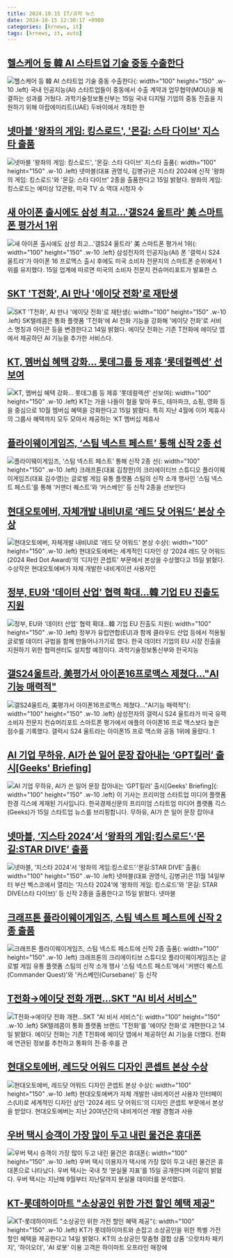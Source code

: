 ```yaml
---
title: 2024.10.15 IT/과학 뉴스
date: 2024-10-15 12:30:17 +0900
categories: [krnews, it]
tags: [krnews, it, auto]
---
```

## [헬스케어 등 韓 AI 스타트업 기술 중동 수출한다](https://n.news.naver.com/mnews/article/011/0004402749)

![헬스케어 등 韓 AI 스타트업 기술 중동 수출한다](https://mimgnews.pstatic.net/image/origin/011/2024/10/15/4402749.jpg?type=nf220_150){: width="100" height="150" .w-10 .left}
국내 인공지능(AI) 스타트업들이 중동에서 수출 계약과 업무협약(MOU)을 체결하는 성과를 거뒀다. 과학기술정보통신부는 15일 국내 디지털 기업의 중동 진출을 지원하기 위해 아랍에미리트(UAE) 두바이에서 개최한 한

## [넷마블 '왕좌의 게임: 킹스로드', '몬길: 스타 다이브' 지스타 출품](https://n.news.naver.com/mnews/article/031/0000876304)

![넷마블 '왕좌의 게임: 킹스로드', '몬길: 스타 다이브' 지스타 출품](https://mimgnews.pstatic.net/image/origin/031/2024/10/15/876304.jpg?type=nf220_150){: width="100" height="150" .w-10 .left}
넷마블(대표 권영식, 김병규)은 지스타 2024에 신작 '왕좌의 게임: 킹스로드'와 '몬길: 스타 다이브' 2종을 출품한다고 15일 밝혔다. 왕좌의 게임: 킹스로드는 에미상 12관왕, 미국 TV 쇼 역대 시청자 수

## [새 아이폰 출시에도 삼성 최고…'갤S24 울트라' 美 스마트폰 평가서 1위](https://n.news.naver.com/mnews/article/277/0005484184)

![새 아이폰 출시에도 삼성 최고…'갤S24 울트라' 美 스마트폰 평가서 1위](https://mimgnews.pstatic.net/image/origin/277/2024/10/15/5484184.jpg?type=nf220_150){: width="100" height="150" .w-10 .left}
삼성전자의 인공지능(AI) 폰 '갤럭시 S24 울트라'가 아이폰 16 프로맥스 출시 후에도 미국 소비자 전문지의 스마트폰 순위에서 1위를 유지했다. 15일 업계에 따르면 미국의 소비자 전문지 컨슈머리포트가 발표한 스

## [SKT 'T전화', AI 만나 '에이닷 전화'로 재탄생](https://n.news.naver.com/mnews/article/031/0000875926)

![SKT 'T전화', AI 만나 '에이닷 전화'로 재탄생](https://mimgnews.pstatic.net/image/origin/031/2024/10/14/875926.jpg?type=nf220_150){: width="100" height="150" .w-10 .left}
SK텔레콤은 통화 플랫폼 'T전화'에 AI 전화 기능을 강화해 '에이닷 전화'로 서비스 명칭과 아이콘 등을 변경한다고 14일 밝혔다. 에이닷 전화는 기존 T전화에 에이닷 앱에서 제공하던 AI 기능을 추가한 서비스다.

## [KT, 멤버십 혜택 강화… 롯데그룹 등 제휴 ‘롯데컬렉션’ 선보여](https://n.news.naver.com/mnews/article/016/0002373935)

![KT, 멤버십 혜택 강화… 롯데그룹 등 제휴 ‘롯데컬렉션’ 선보여](https://mimgnews.pstatic.net/image/origin/016/2024/10/15/2373935.jpg?type=nf220_150){: width="100" height="150" .w-10 .left}
KT는 가을 나들이 철을 맞아 푸드, 테마파크, 쇼핑, 영화 등을 중심으로 10월 멤버십 혜택을 강화한다고 15일 밝혔다. 특히 지난 4월에 이어 제휴사의 그룹사 혜택까지 모두 모아서 제공하는 ‘KT 멤버십 제휴사

## [플라이웨이게임즈, ‘스팀 넥스트 페스트’ 통해 신작 2종 선](https://n.news.naver.com/mnews/article/009/0005379297)

![플라이웨이게임즈, ‘스팀 넥스트 페스트’ 통해 신작 2종 선](https://mimgnews.pstatic.net/image/origin/009/2024/10/15/5379297.jpg?type=nf220_150){: width="100" height="150" .w-10 .left}
크래프톤(대표 김창한)의 크리에이티브 스튜디오 플라이웨이게임즈(대표 김수영)는 글로벌 게임 유통 플랫폼 스팀의 신작 소개 행사인 ‘스팀 넥스트 페스트’를 통해 ‘커맨더 퀘스트’와 ‘커스베인’ 등 신작 2종을 선보인다

## [현대오토에버, 자체개발 내비UI로 ‘레드 닷 어워드’ 본상 수상](https://n.news.naver.com/mnews/article/138/0002184361)

![현대오토에버, 자체개발 내비UI로 ‘레드 닷 어워드’ 본상 수상](https://mimgnews.pstatic.net/image/origin/138/2024/10/15/2184361.jpg?type=nf220_150){: width="100" height="150" .w-10 .left}
현대오토에버는 세계적인 디자인 상 ‘2024 레드 닷 어워드(2024 Red Dot Award)’의 ‘디자인 콘셉트’ 부문에서 본상을 수상했다고 15일 밝혔다. 수상작은 현대오토에버가 자체 개발한 내비게이션 사용자인

## [정부, EU와 '데이터 산업' 협력 확대…韓 기업 EU 진출도 지원](https://n.news.naver.com/mnews/article/003/0012839559)

![정부, EU와 '데이터 산업' 협력 확대…韓 기업 EU 진출도 지원](https://mimgnews.pstatic.net/image/origin/003/2024/10/15/12839559.jpg?type=nf220_150){: width="100" height="150" .w-10 .left}
정부가 유럽연합(EU)과 함께 클라우드 산업 등에서 적용될 글로벌 데이터 규범을 함께 만들어나가기로 했다. 한국 데이터 기업의 EU 시장 진출을 지원하기 위한 협력센터도 설치할 예정이다. 과학기술정보통신부와 한국지능

## [갤S24울트라, 美평가서 아이폰16프로맥스 제쳤다…"AI기능 매력적"](https://n.news.naver.com/mnews/article/015/0005044202)

![갤S24울트라, 美평가서 아이폰16프로맥스 제쳤다…"AI기능 매력적"](https://mimgnews.pstatic.net/image/origin/015/2024/10/15/5044202.jpg?type=nf220_150){: width="100" height="150" .w-10 .left}
삼성전자의 갤럭시 S24 울트라가 미국 유력 소비자 전문지 컨슈머리포트 스마트폰 평가에서 애플의 아이폰16 프로 맥스보다 높은 점수를 기록했다. 갤럭시 S24 울트라는 아이폰15 프로 맥스와 공동 1위에 올랐다. 1

## [AI 기업 무하유, AI가 쓴 일어 문장 잡아내는 ‘GPT킬러’ 출시[Geeks' Briefing]](https://n.news.naver.com/mnews/article/015/0005044272)

![AI 기업 무하유, AI가 쓴 일어 문장 잡아내는 ‘GPT킬러’ 출시[Geeks' Briefing]](https://mimgnews.pstatic.net/image/origin/015/2024/10/15/5044272.jpg?type=nf220_150){: width="100" height="150" .w-10 .left}
이 기사는 프리미엄 스타트업 미디어 플랫폼 한경 긱스에 게재된 기사입니다. 한국경제신문의 프리미엄 스타트업 미디어 플랫폼 긱스(Geeks)가 15일 스타트업 뉴스를 브리핑합니다. 무하유, AI가 쓴 일어 문장 잡아내

## [넷마블, ‘지스타 2024’서 ‘왕좌의 게임:킹스로드’·‘몬길:STAR DIVE’ 출품](https://n.news.naver.com/mnews/article/009/0005379268)

![넷마블, ‘지스타 2024’서 ‘왕좌의 게임:킹스로드’·‘몬길:STAR DIVE’ 출품](https://mimgnews.pstatic.net/image/origin/009/2024/10/15/5379268.jpg?type=nf220_150){: width="100" height="150" .w-10 .left}
넷마블(대표 권영식, 김병규)은 11월 14일부터 부산 벡스코에서 열리는 ‘지스타 2024’에 ‘왕좌의 게임: 킹스로드’와 ‘몬길: STAR DIVE(스타 다이브)’ 등 신작 2종을 출품한다고 15일 밝혔다. 넷마블

## [크래프톤 플라이웨이게임즈, 스팀 넥스트 페스트에 신작 2종 출품](https://n.news.naver.com/mnews/article/277/0005484312)

![크래프톤 플라이웨이게임즈, 스팀 넥스트 페스트에 신작 2종 출품](https://mimgnews.pstatic.net/image/origin/277/2024/10/15/5484312.jpg?type=nf220_150){: width="100" height="150" .w-10 .left}
크래프톤의 크리에이티브 스튜디오 플라이웨이게임즈는 글로벌 게임 유통 플랫폼 스팀의 신작 소개 행사 ‘스팀 넥스트 페스트’에서 '커맨더 퀘스트(Commander Quest)'와 '커스베인(Cursebane)' 등 신작

## [T전화→에이닷 전화 개편…SKT "AI 비서 서비스"](https://n.news.naver.com/mnews/article/008/0005100041)

![T전화→에이닷 전화 개편…SKT "AI 비서 서비스"](https://mimgnews.pstatic.net/image/origin/008/2024/10/14/5100041.jpg?type=nf220_150){: width="100" height="150" .w-10 .left}
SK텔레콤이 통화 플랫폼 브랜드 'T전화'를 '에이닷 전화'로 개편한다고 14일 밝혔다. 에이닷 전화는 기존 T전화에 에이닷 앱에서 제공하던 AI 기능을 더했다. 전화에 연관된 정보를 추천하고 통화의 전·중·후를 관

## [현대오토에버, 레드닷 어워드 디자인 콘셉트 본상 수상](https://n.news.naver.com/mnews/article/008/0005100538)

![현대오토에버, 레드닷 어워드 디자인 콘셉트 본상 수상](https://mimgnews.pstatic.net/image/origin/008/2024/10/15/5100538.jpg?type=nf220_150){: width="100" height="150" .w-10 .left}
현대오토에버가 자체 개발한 내비게이션 사용자 인터페이스(UI)로 세계적인 디자인 상인 '2024 레드 닷 어워드'의 디자인 콘셉트 부문에서 본상을 받았다. 현대오토에버는 지난 20여년간의 내비게이션 개발 경험과 사용

## [우버 택시 승객이 가장 많이 두고 내린 물건은 휴대폰](https://n.news.naver.com/mnews/article/011/0004402762)

![우버 택시 승객이 가장 많이 두고 내린 물건은 휴대폰](https://mimgnews.pstatic.net/image/origin/011/2024/10/15/4402762.jpg?type=nf220_150){: width="100" height="150" .w-10 .left}
우버 택시 이용자가 택시에 가장 많이 두고 내린 물건은 휴대폰으로 나타났다. 우버 택시는 국내 첫 ‘분실물 지표’를 15일 공개한다며 이같이 밝혔다. 우버 택시는 지난해 9월부터 지난달까지 분실물 데이터를 분석했다.

## [KT-롯데하이마트 "소상공인 위한 가전 할인 혜택 제공"](https://n.news.naver.com/mnews/article/001/0014980930)

![KT-롯데하이마트 "소상공인 위한 가전 할인 혜택 제공"](https://mimgnews.pstatic.net/image/origin/001/2024/10/14/14980930.jpg?type=nf220_150){: width="100" height="150" .w-10 .left}
KT가 롯데하이마트와 손잡고 소상공인을 위한 특별 가전 할인 혜택을 제공한다고 14일 밝혔다. KT의 소상공인 맞춤형 결합 상품 '으랏차차 패키지', '하이오더', 'AI 로봇' 이용 고객은 하이마트 오프라인 매장에

